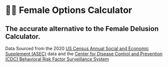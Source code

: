 # 🤹‍♀️ Female Options Calculator
The accurate alternative to the Female Delusion Calculator.
---
Data Sourced from the 2020 [US Census Annual Social and Economic Supplement (ASEC)](https://www.census.gov/data/datasets/time-series/demo/cps/cps-asec.2020.html#list-tab-YY1CQJF340IKCHJEXH)  data and the [Center for Disease Control and Prevention (CDC) Behavioral Risk Factor Surveillance System](https://chronicdata.cdc.gov/Nutrition-Physical-Activity-and-Obesity/Nutrition-Physical-Activity-and-Obesity-Behavioral/hn4x-zwk7)

